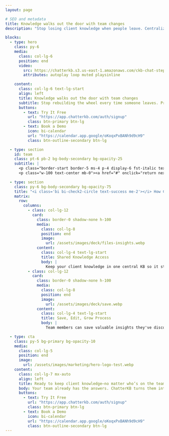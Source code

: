 ```yaml
---
layout: page

# SEO and metadata
title: Knowledge walks out the door with team changes
description: "Stop losing client knowledge when people leave. Centralize, preserve, and reuse context with ChatterKB so the work keeps moving."

blocks:
  - type: hero
    class: py-6
    media:
      class: col-lg-6
      position: end
      video:
        src: https://chatterkb.s3.us-east-1.amazonaws.com/ckb-chat-step1.mp4
        attributes: autoplay loop muted playsinline 

    content:
      class: col-lg-6 text-lg-start
      align: left
      title: Knowledge walks out the door with team changes
      subtitle: Stop rebuilding the wheel every time someone leaves. Preserve client context and continuity in one shared knowledge base.
      buttons:
        - text: Try It Free
          url: "https://app.chatterkb.com/auth/signup"
          class: btn-primary btn-lg
        - text: Book a Demo
          icon: bi-calendar
          url: "https://calendar.app.google/oKoqxPxBANh9d9cH9"
          class: btn-outline-secondary btn-lg

  - type: section
    id: team
    class: pt-6 pb-2 bg-body-secondary bg-opacity-25
    subtitle: |
      <p class="border-start border-5 ms-4 p-4 display-6 fst-italic text-muted ">"Every time someone leaves, it's like watching months of client knowledge walk out the door. We're constantly rebuilding the wheel because nobody documented anything!"</p>
      <p class="w-100 text-center mb-0"><a href="#" onclick="return nextSection(this)"><i class="bi bi-arrow-down-circle display-4 text-primary text-opacity-25"></i></a></p>

  - type: section
    class: py-6 bg-body-secondary bg-opacity-75
    title: "<i class='bi bi-check2-circle text-success me-2'></i> How ChatterKB Solves It"
    matrix:
      row:
        columns:
          - class: col-lg-12
            card:
              class: border-0 shadow-none h-100
              media:
                class: col-lg-8
                position: end
                image:
                  url: /assets/images/deck/files-insights.webp
              content:
                class: col-lg-4 text-lg-start
                title: Shared Knowledge Access
                body: |
                  Keep your client knowledge in one central KB so it stays accessible even after people move on.
          - class: col-lg-12
            card:
              class: border-0 shadow-none h-100
              media:
                class: col-lg-8
                position: end
                image:
                  url: /assets/images/deck/save.webp
              content:
                class: col-lg-4 text-lg-start
                title: Save, Edit, Grow Process
                body: |
                  Team members can save valuable insights they've discovered with AI assistance, edit them into clearer formats, and contribute to a growing knowledge repository that benefits everyone.

  - type: cta
    class: py-5 bg-primary bg-opacity-10
    media:
      class: col-lg-5
      position: end
      image:
        url: /assets/images/marketing/hero-logo-test.webp
    content:
      class: col-lg-7 mx-auto
      align: left
      title: Ready to keep client knowledge—no matter who’s on the team?
      body: Your team already has the answers. ChatterKB turns them into a living knowledge base and automated workflows that save hours every week.
      buttons:
        - text: Try It Free
          url: "https://app.chatterkb.com/auth/signup"
          class: btn-primary btn-lg
        - text: Book a Demo
          icon: bi-calendar
          url: "https://calendar.app.google/oKoqxPxBANh9d9cH9"
          class: btn-outline-secondary btn-lg
---
```

